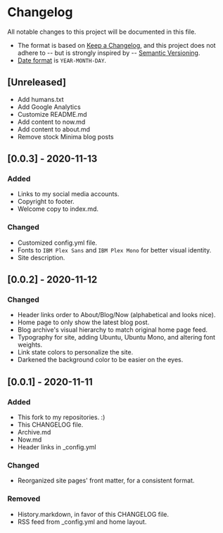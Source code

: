 # Changelog
All notable changes to this project will be documented in this file.
- The format is based on [Keep a Changelog](https://keepachangelog.com/en/1.0.0/),
and this project does not adhere to -- but is strongly inspired by -- [Semantic Versioning](https://semver.org/spec/v2.0.0.html). 
- [Date format](https://www.iso.org/iso-8601-date-and-time-format.html) is `YEAR-MONTH-DAY`.

## [Unreleased]
- Add humans.txt
- Add Google Analytics
- Customize README.md
- Add content to now.md
- Add content to about.md
- Remove stock Minima blog posts

## [0.0.3] - 2020-11-13
### Added
- Links to my social media accounts.
- Copyright to footer.
- Welcome copy to index.md.

### Changed
- Customized config.yml file.
- Fonts to `IBM Plex Sans` and `IBM Plex Mono` for better visual identity.
- Site description.

## [0.0.2] - 2020-11-12
### Changed
- Header links order to About/Blog/Now (alphabetical and looks nice).
- Home page to only show the latest blog post.
- Blog archive's visual hierarchy to match original home page feed.
- Typography for site, adding Ubuntu, Ubuntu Mono, and altering font weights.
- Link state colors to personalize the site.
- Darkened the background color to be easier on the eyes.

## [0.0.1] - 2020-11-11
### Added
- This fork to my repositories. :)
- This CHANGELOG file.
- Archive.md
- Now.md
- Header links in _config.yml

### Changed
- Reorganized site pages' front matter, for a consistent format.

### Removed
- History.markdown, in favor of this CHANGELOG file.
- RSS feed from _config.yml and home layout.

